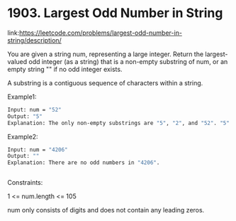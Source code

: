 
# 1903. Largest Odd Number in String









link:https://leetcode.com/problems/largest-odd-number-in-string/description/

You are given a string num, representing a large integer. Return the largest-valued odd integer (as a string) that is a non-empty substring of num, or an empty string "" if no odd integer exists.

A substring is a contiguous sequence of characters within a string.


Example1:
```bash
Input: num = "52"
Output: "5"
Explanation: The only non-empty substrings are "5", "2", and "52". "5" is the only odd number.


```

Example2:
```bash
Input: num = "4206"
Output: ""
Explanation: There are no odd numbers in "4206".



```









Constraints:

1 <= num.length <= 105


num only consists of digits and does not contain any leading zeros.
 

